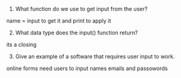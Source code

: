 1. What function do we use to get input from the user?

name = input to get it and print to apply it

2. What data type does the input() function return?

its a closing

3. Give an example of a software that requires user input to work.

online forms need users to input names emails and passowords